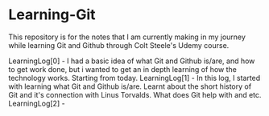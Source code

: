 # Learning-Git
This repository is for the notes that I am currently making in my journey while learning Git and Github through Colt Steele's Udemy course.

LearningLog[0] - I had a basic idea of what Git and Github is/are, and how to get work done, but i wanted to get an in depth learning of how the technology works. Starting from today.
LearningLog[1] - In this log, I started with learning what Git and Github is/are. Learnt about the short history of Git and it's connection with Linus Torvalds. What does Git help with and etc. 
LearningLog[2] - 